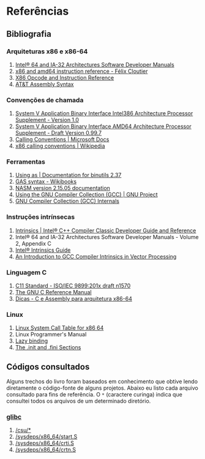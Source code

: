 # Referências

## Bibliografia

### Arquiteturas x86 e x86-64

1. [Intel® 64 and IA-32 Architectures Software Developer Manuals](https://software.intel.com/content/www/us/en/develop/articles/intel-sdm.html)
2. [x86 and amd64 instruction reference - Félix Cloutier](https://www.felixcloutier.com/x86/)
3. [X86 Opcode and Instruction Reference](http://ref.x86asm.net/)
4. [AT&T Assembly Syntax](https://csiflabs.cs.ucdavis.edu/~ssdavis/50/att-syntax.htm)

### Convenções de chamada

1. [System V Application Binary Interface Intel386 Architecture Processor Supplement - Version 1.0](https://www.uclibc.org/docs/psABI-i386.pdf)
2. [System V Application Binary Interface AMD64 Architecture Processor Supplement - Draft Version 0.99.7](https://www.uclibc.org/docs/psABI-x86_64.pdf)
3. [Calling Conventions \| Microsoft Docs](https://docs.microsoft.com/en-us/cpp/cpp/calling-conventions)
4. [x86 calling conventions \| Wikipedia](https://en.wikipedia.org/wiki/X86_calling_conventions)

### Ferramentas

1. [Using as \| Documentation for binutils 2.37](https://sourceware.org/binutils/docs/as/)
2. [GAS syntax - Wikibooks](https://en.wikibooks.org/wiki/X86_Assembly/GAS_Syntax)
3. [NASM version 2.15.05 documentation](https://www.nasm.us/xdoc/2.15.05/html/nasmdoc0.html)
4. [Using the GNU Compiler Collection \(GCC\) \| GNU Project](https://gcc.gnu.org/onlinedocs/gcc/)
5. [GNU Compiler Collection \(GCC\) Internals](https://gcc.gnu.org/onlinedocs/gccint/)

### Instruções intrínsecas

1. [Intrinsics \| Intel® C++ Compiler Classic Developer Guide and Reference](https://software.intel.com/content/www/us/en/develop/documentation/cpp-compiler-developer-guide-and-reference/top/compiler-reference/intrinsics.html)
2. Intel® 64 and IA-32 Architectures Software Developer Manuals - Volume 2, Appendix C
3. [Intel® Intrinsics Guide](https://software.intel.com/sites/landingpage/IntrinsicsGuide/)
4. [An Introduction to GCC Compiler Intrinsics in Vector Processing](https://www.linuxjournal.com/content/introduction-gcc-compiler-intrinsics-vector-processing)

### Linguagem C

1. [C11 Standard - ISO/IEC 9899:201x draft n1570](http://www.open-std.org/jtc1/sc22/WG14/www/docs/n1570.pdf)
2. [The GNU C Reference Manual](https://www.gnu.org/software/gnu-c-manual/gnu-c-manual.html)
3. [Dicas - C e Assembly para arquitetura x86-64](https://www.mentebinaria.com.br/files/file/31-dicas-c-e-assembly-para-arquitetura-x86-64/)

### Linux

1. [Linux System Call Table for x86 64](https://blog.rchapman.org/posts/Linux_System_Call_Table_for_x86_64/)
2. Linux Programmer's Manual
3. [Lazy binding](http://www.qnx.com/developers/docs/qnxcar2/topic/com.qnx.doc.neutrino.prog/topic/devel_Lazy_binding.html)
4. [The .init and .fini Sections](https://beefchunk.com/documentation/sys-programming/binary_formats/elf/elf_from_the_programmers_perspective/node3.html)

## Códigos consultados

Alguns trechos do livro foram baseados em conhecimento que obtive lendo diretamente o código-fonte de alguns projetos. Abaixo eu listo cada arquivo consultado para fins de referência. O `*` \(caractere curinga\) indica que consultei todos os arquivos de um determinado diretório.

### [glibc](https://sourceware.org/git/?p=glibc.git)

1. [/csu/\*](https://sourceware.org/git/?p=glibc.git;a=tree;f=csu;hb=refs/heads/master)
2. [/sysdeps/x86\_64/start.S](https://sourceware.org/git/?p=glibc.git;a=blob;f=sysdeps/x86_64/start.S;hb=refs/heads/master)
3. [/sysdeps/x86\_64/crti.S](https://sourceware.org/git/?p=glibc.git;a=blob;f=sysdeps/x86_64/crti.S;hb=refs/heads/master)
4. [/sysdeps/x86\_64/crtn.S](https://sourceware.org/git/?p=glibc.git;a=blob;f=sysdeps/x86_64/crtn.S;hb=refs/heads/master)

